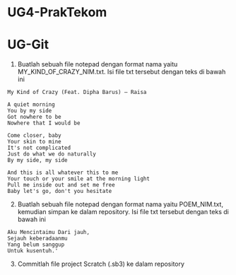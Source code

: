 # UG4-PrakTekom
# UG-Git
1. Buatlah sebuah file notepad dengan format nama yaitu MY_KIND_OF_CRAZY_NIM.txt. Isi file txt tersebut dengan teks di bawah ini

````
My Kind of Crazy (Feat. Dipha Barus) – Raisa

A quiet morning 
You by my side
Got nowhere to be
Nowhere that I would be

Come closer, baby
Your skin to mine
It's not complicated
Just do what we do naturally 
By my side, my side

And this is all whatever this to me
Your touch or your smile at the morning light 
Pull me inside out and set me free
Baby let's go, don't you hesitate

````
2. Buatlah sebuah file notepad dengan format nama yaitu POEM_NIM.txt, kemudian simpan ke dalam repository. Isi file txt tersebut dengan teks di bawah ini
````
Aku Mencintaimu Dari jauh,
Sejauh keberadaanmu
Yang belum sanggup
Untuk kusentuh.'
````
3. Commitlah file project Scratch (.sb3) ke dalam repository
